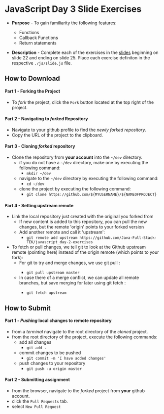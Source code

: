 # JavaScript Day 3 Slide Exercises

* **Purpose** - To gain familiarity the following features:
  * Functions
  * Callback Functions
  * Return statements

* **Description** - Complete each of the exercises in the [slides](https://docs.google.com/presentation/d/e/2PACX-1vRVH-x-FwqMcLmXDNxJgDB-QFLWs5Ylcb5EL6HDhCD-do2aLvbToywMAvAQtz2CxA/pub?start=false&loop=false&delayms=3000#slide=id.p22) beginning on slide 22 and ending on slide 25. Place each exercise definiton in the respective `./js/slide.js` file.





## How to Download

#### Part 1 - Forking the Project
* To _fork_ the project, click the `Fork` button located at the top right of the project.


#### Part 2 - Navigating to _forked_ Repository
* Navigate to your github profile to find the _newly forked repository_.
* Copy the URL of the project to the clipboard.

#### Part 3 - Cloning _forked_ repository
* Clone the repository from **your account** into the `~/dev` directory.
  * if you do not have a `~/dev` directory, make one by executing the following command:
    * `mkdir ~/dev`
  * navigate to the `~/dev` directory by executing the following command:
    * `cd ~/dev`
  * clone the project by executing the following command:
    * `git clone https://github.com/${MYUSERNAME}/${NAMEOFPROJECT}`

#### Part 4 - Setting upstream remote
* Link the local repository just created with the original you forked from 
  * If new content is added to this repository, you can pull the new changes, but the remote 'origin' points to your forked version
  * Add another remote and call it 'upstream':
    * `git remote add upstream https://github.com/Java-Full-Stack-TEK/javascript_day-2-exercises`
* To fetch or pull changes, we tell git to look at the Github upstream remote (pointing here) instead of the origin remote (which points to your fork):
  * For git to try and merge changes, we use git pull <remote> <branch>:
    * `git pull upstream master`
  * In case there of a merge conflict, we can update all remote branches, but save merging for later using git fetch <remote>:
    * `git fetch upstream`




## How to Submit

#### Part 1 -  _Pushing_ local changes to remote repository
* from a _terminal_ navigate to the root directory of the _cloned_ project.
* from the root directory of the project, execute the following commands:
    * add all changes
      * `git add .`
    * commit changes to be pushed
      * `git commit -m 'I have added changes'`
    * push changes to your repository
      * `git push -u origin master`

#### Part 2 - Submitting assignment
* from the browser, navigate to the _forked_ project from **your** github account.
* click the `Pull Requests` tab.
* select `New Pull Request`
